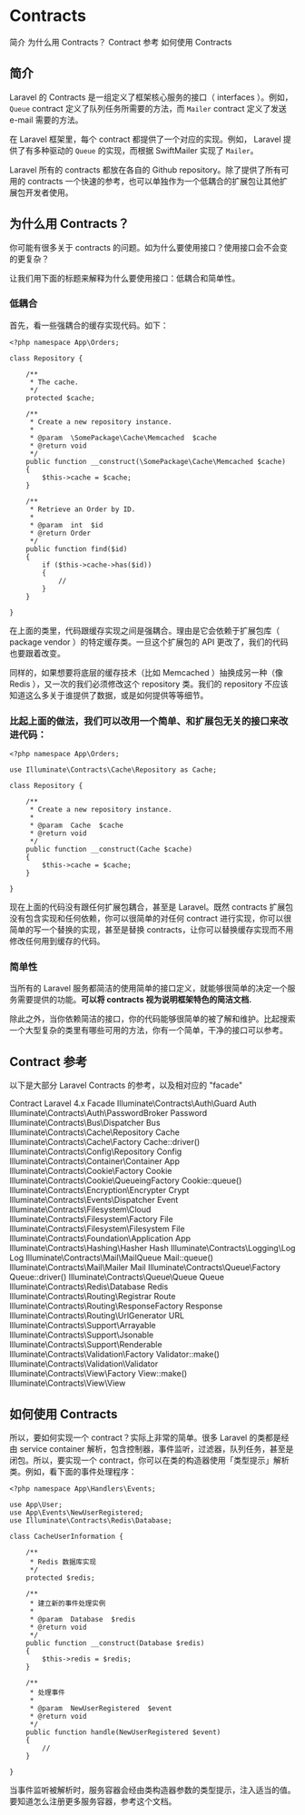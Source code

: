 # Contracts

简介
为什么用 Contracts？
Contract 参考
如何使用 Contracts

## 简介

Laravel 的 Contracts 是一组定义了框架核心服务的接口（ interfaces ）。例如，`Queue` contract 定义了队列任务所需要的方法，而 `Mailer` contract 定义了发送 e-mail 需要的方法。

在 Laravel 框架里，每个 contract 都提供了一个对应的实现。例如， Laravel 提供了有多种驱动的 `Queue` 的实现，而根据 SwiftMailer 实现了 `Mailer`。

Laravel 所有的 contracts 都放在各自的 Github repository。除了提供了所有可用的 contracts 一个快速的参考，也可以单独作为一个低耦合的扩展包让其他扩展包开发者使用。


## 为什么用 Contracts？

你可能有很多关于 contracts 的问题。如为什么要使用接口？使用接口会不会变的更复杂？

让我们用下面的标题来解释为什么要使用接口：低耦合和简单性。

### 低耦合

首先，看一些强耦合的缓存实现代码。如下：

```
<?php namespace App\Orders;

class Repository {

    /**
     * The cache.
     */
    protected $cache;

    /**
     * Create a new repository instance.
     *
     * @param  \SomePackage\Cache\Memcached  $cache
     * @return void
     */
    public function __construct(\SomePackage\Cache\Memcached $cache)
    {
        $this->cache = $cache;
    }

    /**
     * Retrieve an Order by ID.
     *
     * @param  int  $id
     * @return Order
     */
    public function find($id)
    {
        if ($this->cache->has($id))
        {
            //
        }
    }

}
```

在上面的类里，代码跟缓存实现之间是强耦合。理由是它会依赖于扩展包库（ package vendor ）的特定缓存类。一旦这个扩展包的 API 更改了，我们的代码也要跟着改变。

同样的，如果想要将底层的缓存技术（比如 Memcached ）抽换成另一种（像 Redis ），又一次的我们必须修改这个 repository 类。我们的 repository 不应该知道这么多关于谁提供了数据，或是如何提供等等细节。

### 比起上面的做法，我们可以改用一个简单、和扩展包无关的接口来改进代码：

```
<?php namespace App\Orders;

use Illuminate\Contracts\Cache\Repository as Cache;

class Repository {

    /**
     * Create a new repository instance.
     *
     * @param  Cache  $cache
     * @return void
     */
    public function __construct(Cache $cache)
    {
        $this->cache = $cache;
    }

}
```

现在上面的代码没有跟任何扩展包耦合，甚至是 Laravel。既然 contracts 扩展包没有包含实现和任何依赖，你可以很简单的对任何 contract 进行实现，你可以很简单的写一个替换的实现，甚至是替换 contracts，让你可以替换缓存实现而不用修改任何用到缓存的代码。

### 简单性

当所有的 Laravel 服务都简洁的使用简单的接口定义，就能够很简单的决定一个服务需要提供的功能。**可以将 contracts 视为说明框架特色的简洁文档.**

除此之外，当你依赖简洁的接口，你的代码能够很简单的被了解和维护。比起搜索一个大型复杂的类里有哪些可用的方法，你有一个简单，干净的接口可以参考。


## Contract 参考

以下是大部分 Laravel Contracts 的参考，以及相对应的 "facade"

Contract	Laravel 4.x Facade
Illuminate\Contracts\Auth\Guard	Auth
Illuminate\Contracts\Auth\PasswordBroker	Password
Illuminate\Contracts\Bus\Dispatcher	Bus
Illuminate\Contracts\Cache\Repository	Cache
Illuminate\Contracts\Cache\Factory	Cache::driver()
Illuminate\Contracts\Config\Repository	Config
Illuminate\Contracts\Container\Container	App
Illuminate\Contracts\Cookie\Factory	Cookie
Illuminate\Contracts\Cookie\QueueingFactory	Cookie::queue()
Illuminate\Contracts\Encryption\Encrypter	Crypt
Illuminate\Contracts\Events\Dispatcher	Event
Illuminate\Contracts\Filesystem\Cloud	 
Illuminate\Contracts\Filesystem\Factory	File
Illuminate\Contracts\Filesystem\Filesystem	File
Illuminate\Contracts\Foundation\Application	App
Illuminate\Contracts\Hashing\Hasher	Hash
Illuminate\Contracts\Logging\Log	Log
Illuminate\Contracts\Mail\MailQueue	Mail::queue()
Illuminate\Contracts\Mail\Mailer	Mail
Illuminate\Contracts\Queue\Factory	Queue::driver()
Illuminate\Contracts\Queue\Queue	Queue
Illuminate\Contracts\Redis\Database	Redis
Illuminate\Contracts\Routing\Registrar	Route
Illuminate\Contracts\Routing\ResponseFactory	Response
Illuminate\Contracts\Routing\UrlGenerator	URL
Illuminate\Contracts\Support\Arrayable	 
Illuminate\Contracts\Support\Jsonable	 
Illuminate\Contracts\Support\Renderable	 
Illuminate\Contracts\Validation\Factory	Validator::make()
Illuminate\Contracts\Validation\Validator	 
Illuminate\Contracts\View\Factory	View::make()
Illuminate\Contracts\View\View	 

## 如何使用 Contracts

所以，要如何实现一个 contract？实际上非常的简单。很多 Laravel 的类都是经由 service container 解析，包含控制器，事件监听，过滤器，队列任务，甚至是闭包。所以，要实现一个 contract，你可以在类的构造器使用「类型提示」解析类。例如，看下面的事件处理程序：

```
<?php namespace App\Handlers\Events;

use App\User;
use App\Events\NewUserRegistered;
use Illuminate\Contracts\Redis\Database;

class CacheUserInformation {

    /**
     * Redis 数据库实现
     */
    protected $redis;

    /**
     * 建立新的事件处理实例
     *
     * @param  Database  $redis
     * @return void
     */
    public function __construct(Database $redis)
    {
        $this->redis = $redis;
    }

    /**
     * 处理事件
     *
     * @param  NewUserRegistered  $event
     * @return void
     */
    public function handle(NewUserRegistered $event)
    {
        //
    }

}
```
当事件监听被解析时，服务容器会经由类构造器参数的类型提示，注入适当的值。要知道怎么注册更多服务容器，参考这个文档。
